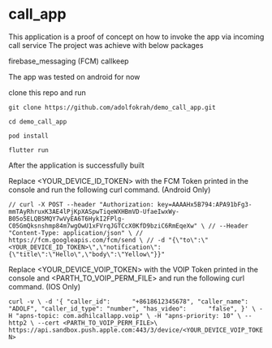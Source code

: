 # call_app

This application is a proof of concept on how to invoke the app via incoming call service
The project was achieve with below packages

firebase_messaging (FCM)
callkeep

The app was tested on android for now

clone this repo and run

`git clone https://github.com/adolfokrah/demo_call_app.git`

`cd demo_call_app`

`pod install`

`flutter run`

After the application is successfully built

Replace <YOUR_DEVICE_ID_TOKEN> with the FCM Token printed in the console and run the following curl command. (Android Only)

`// curl -X POST --header "Authorization: key=AAAAHx5B794:APA91bFg3-mmTAyRhruxK3AE4lPjKpXASpwTiqeWXHBmVD-UfaeIwxWy-B05o5ELQBSMQY7wVyEA6T6HykI2FPlg-C05GmQksnshmp84m7wgOwU1xFVrqJGTCcX0KfD9bziC6RmEqeXw" \
// --Header "Content-Type: application/json" \
// https://fcm.googleapis.com/fcm/send \
// -d "{\"to\":\"<YOUR_DEVICE_ID_TOKEN>\",\"notification\":{\"title\":\"Hello\",\"body\":\"Yellow\"}}"`


Replace <YOUR_DEVICE_VOIP_TOKEN> with the VOIP Token printed in the console and <PARTH_TO_VOIP_PERM_FILE> and run the following curl command. (IOS Only)


`curl -v \
-d '{
    "caller_id":      "+8618612345678",
    "caller_name":    "ADOLF",
    "caller_id_type": "number",
    "has_video":      "false",
}' \
-H "apns-topic: com.adhilcallapp.voip" \
-H "apns-priority: 10" \
--http2 \
--cert <PARTH_TO_VOIP_PERM_FILE>\
https://api.sandbox.push.apple.com:443/3/device/<YOUR_DEVICE_VOIP_TOKEN>`
